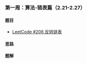 ### 第一周：算法-链表篇（2.21-2.27）

#### 题目

- [LeetCode #206 反转链表](https://leetcode-cn.com/problems/reverse-linked-list/)

#### 思路

#### 题解

